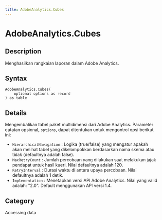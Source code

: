 ```yaml
---
title: AdobeAnalytics.Cubes
---
```


# AdobeAnalytics.Cubes


## Description

Menghasilkan rangkaian laporan dalam Adobe Analytics.


## Syntax

```powerquery
AdobeAnalytics.Cubes(
    optional options as record
) as table
```


## Details

Mengembalikan tabel paket multidimensi dari Adobe Analytics. Parameter catatan opsional, <code>options</code>, dapat ditentukan untuk mengontrol opsi berikut ini:    <ul><li><code>HierarchicalNavigation</code> : Logika (true/false) yang mengatur apakah akan melihat tabel yang dikelompokkan berdasarkan nama skema atau tidak (defaultnya adalah false).</li><li><code>MaxRetryCount</code> : Jumlah percobaan yang dilakukan saat melakukan jajak pendapat untuk hasil kueri. Nilai defaultnya adalah 120.</li><li><code>RetryInterval</code> : Durasi waktu di antara upaya percobaan. Nilai defaultnya adalah 1 detik.</li><li><code>Implementation</code> : Menetapkan versi API Adobe Analytics. Nilai yang valid adalah: &quot;2.0&quot;. Default menggunakan API versi 1.4.</li></ul>    



## Category
Accessing data
